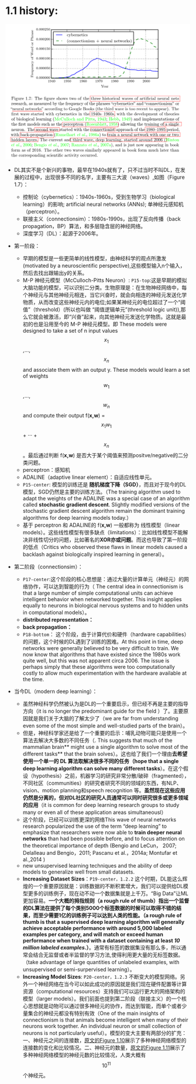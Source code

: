# 1.1 history:

![结构图](https://raw.githubusercontent.com/JDwangmo/deepLearningBook/master/image/Figure-1.7.png  )

- DL其实不是个新兴的事物，最早在1940s就有了，只不过当时不叫DL，在发展的过程中，出现很多不同的名字，主要有三大波（waves）,如图（Figure 1.7）：
    - 控制论（cybernetics）：1940s-1960s，受到生物学习（biological learning）的影响; artificial neural networks (ANNs); 单神经元感知机（perceptron）。
    - 联接主义（connectionsim）：1980s-1990s，出现了反向传播（back propagation，BP）算法，和多层隐含层的神经网络。
    - 深度学习（DL）：起源于2006年。

- 第一阶段：
    - 早期的模型是一些更简单的线性模型，由神经科学的观点所激发(motivated by a neuroscientific perspective),这些模型输入n个输入，然后去找出跟输出y的关系。
    - M-P 神经元模型（McCulloch-Pitts Neuron）: `P15-top`:这是早期的模拟大脑功能的模型，可以识别二分类。生物原理是：在生物神经网络中，每个神经元与其他神经元相连，当它兴奋时，就会向相连的神经元发送化学物质，从而改变这些神经元内的电位;如果某神经元的电位超过了一个“阈值”（threshold）(所以也叫做 “阈值逻辑单元”(threshold logic unit)),那么它就会被激活，即“兴奋”起来，向其他神经元发送化学物质。这就是最初的也是沿用至今的 M-P 神经元模型。即 These models were designed to take a set of n input values $$x_1$$,...,$$x_n$$ and associate them with an output y. These models would learn a set of weights $$w_1$$,...,$$w_n$$ and compute their output f(**x,w**) = $$x_1w_1$$ + ··· +$$x_n$$。最后通过判断 f(**x,w**) 是否大于某个阈值来预测positve/negative的二分类问题。
    - perceptron：感知机
    - ADALINE（adaptive linear element）：自适应线性单元。
    - `P15-center`: 模型的训练还是 **随机梯度下降（SGD）**，而且对于现今的DL模型，SGD仍然是主要的训练方法。（The training algorithm used to adapt the weights of the ADALINE was a special case of an algorithm called **stochastic gradient descent**. Slightly modified versions of the stochastic gradient descent algorithm remain the dominant training algorithms for deep learning models today.） 
    - 基于 perceptron 和 ADALINE的 f(**x,w**) 一般都称为 线性模型（linear models）。这些线性模型有很多缺点（limitations）：比如线性模型不能解决非线性切分的问题，比如著名的**XOR亦或问题**。而这也导致了第一阶段的低点（Critics who observed these flaws in linear models caused a backlash against biologically inspired learning in general）。

- 第二阶段（connectionsim）：
    - `P17-center`:这个阶段的核心思想是：通过大量的计算单元（神经元）的网络协作，可以达到智能的行为（ The central idea in connectionism is that a large number of simple computational units can achieve intelligent behavior when networked together. This insight applies equally to neurons in biological nervous systems and to hidden units in computational models）。
    - **distributed representation：**
    - **back propagation：**
    - `P18-bottom`： 这个阶段，由于计算代价和硬件（hardware capabilities）的问题，这个时候的DL遇到了训练的困难。At this point in time, deep networks were generally believed to be very difficult to train. We now know that algorithms that have existed since the 1980s work quite well, but this was not apparent circa 2006. The issue is perhaps simply that these algorithms were too computationally costly to allow much experimentation with the hardware available at the time. 

- 当今DL（modern deep learning）：
    - 虽然神经科学仍然被认为是DL的一个重要启示，但已经不再是主要的指导方向（it is no longer the predominant guide for the field ）了。主要原因就是我们关于大脑的了解太少了（we are far from understanding even some of the most simple and well-studied parts of the brain）。
    - 但是，神经科学家还是给了一个重要的启示：哺乳动物可能只是使用一个算法去解决大多数的不同任务（. This suggests that much of the mammalian brain** might use a single algorithm to solve most of the different tasks** that the brain solves）。这也给了我们一个理由**去希望使用一个单一的 DL 算法取解决很多不同的任务（hope that a single deep learning algorithm can solve many different tasks**）。在这个假设（hypothesis）之前，机器学习的研究非常分散/破碎（fragmented），不同社区（communities）的研究者研究不同的领域的东西，有NLP、vision、motion planning和speech recognition 等。**虽然现在这些应用仍然是分离的，但对DL社区的研究人员通常可以同时研究很多或更多领域的应用**（it is common for deep learning research groups to study many or even all of these application areas simultaneousl）
    - 这个阶段，已经可以训练更深的网络This wave of neural networks research popularized the use of the term “deep learning” to emphasize that researchers were now able to **train deeper neural networks** than had been possible before, and to focus attention on the theoretical importance of depth (Bengio and LeCun， 2007; Delalleau and Bengio，2011; Pascanu et al.，2014a; Montufar et al.,2014 )
    - new unsupervised learning techniques and the ability of deep models to generalize well from small datasets.
    - **Increasing Dataset Sizes**：`P19-center，1.2.2` 这个时期，DL能这么辉煌的一个重要原因就是：训练数据的不断积累增大，我们可以提供给DL模型更多的训练例子，现在动不动一个数据集就是上千万。“Big Data”让ML更加容易。**一个大概的拇指规则（a rough rule of thumb）指出一个监督的DL算法在提供了每个类别5000个标签数据的时候可以取得不错的结果，而至少需要1亿的训练例子可以达到人类的性能。（a rough rule of thumb is that a supervised deep learning algorithm will generally achieve acceptable performance with around 5,000 labeled examples per category, and will match or exceed human performance when trained with a dataset containing at least _10 million labeled examples_.）**。通常有标签的数据集没有那么多，所以通常会结合无监督或者半监督的学习方法,使得利用更大量的无标签数据。（take advantage of large quantities of unlabeled examples, with unsupervised or semi-surpervised learning）。
    - **Increasing Model Sizes**: `P20-center，1.2.3`  不断变大的模型网络。另外一个神经网络在当今可以如此成功的原因就是我们现在硬件配置等计算资源（computational resources）支持我们可以运行更大的网络架构的模型（larger models）。我们前面也提到第二阶段（联接主义）的一个核心思想就是动物可以通过很多神经元的协作，而达到智能，而单个或者少量集合的神经元都没有特别有效（One of the main insights of connectionism is that animals become intelligent when many of their neurons work together. An individual neuron or small collection of neurons is not particularly useful）。模型的变大主要有两部分的扩充：一、神经元之间的连接数，[原文的Figure 1.10](https://raw.githubusercontent.com/JDwangmo/deepLearningBook/master/book/www.deeplearningbook.org_contents_intro.pdf)展示了多种神经网络模型的连接数的变化和比较情况。二、神经元的数量，[原文的Figure 1.11](https://raw.githubusercontent.com/JDwangmo/deepLearningBook/master/book/www.deeplearningbook.org_contents_intro.pdf)展示了多种神经网络模型的神经元数的比较情况，人类大概有$$10^{11}$$个神经元。
